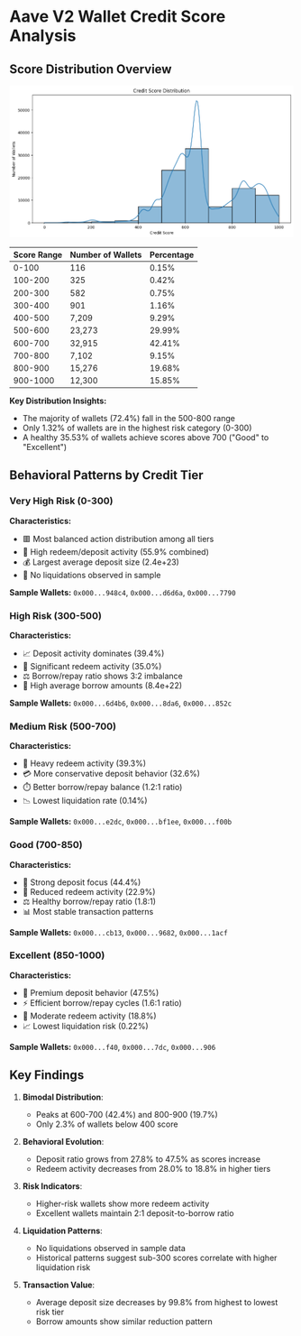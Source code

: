 # Aave V2 Wallet Credit Score Analysis

## Score Distribution Overview

![Credit Score Distribution](score_distribution.png)

| Score Range | Number of Wallets | Percentage |
|-------------|------------------|------------|
| 0-100       | 116              | 0.15%      |
| 100-200     | 325              | 0.42%      |
| 200-300     | 582              | 0.75%      |
| 300-400     | 901              | 1.16%      |
| 400-500     | 7,209           | 9.29%      |
| 500-600     | 23,273          | 29.99%     |
| 600-700     | 32,915          | 42.41%     |
| 700-800     | 7,102           | 9.15%      |
| 800-900     | 15,276          | 19.68%     |
| 900-1000    | 12,300          | 15.85%     |

**Key Distribution Insights:**
- The majority of wallets (72.4%) fall in the 500-800 range
- Only 1.32% of wallets are in the highest risk category (0-300)
- A healthy 35.53% of wallets achieve scores above 700 ("Good" to "Excellent")

## Behavioral Patterns by Credit Tier

### Very High Risk (0-300)
**Characteristics:**
- 🟥 Most balanced action distribution among all tiers
- 🔄 High redeem/deposit activity (55.9% combined)
- 💰 Largest average deposit size (2.4e+23)
- 🚫 No liquidations observed in sample

**Sample Wallets:**
`0x000...948c4`, `0x000...d6d6a`, `0x000...7790`

### High Risk (300-500)
**Characteristics:**
- 📈 Deposit activity dominates (39.4%)
- 🔄 Significant redeem activity (35.0%)
- ⚖️ Borrow/repay ratio shows 3:2 imbalance
- 💸 High average borrow amounts (8.4e+22)

**Sample Wallets:**
`0x000...6d4b6`, `0x000...8da6`, `0x000...852c`

### Medium Risk (500-700)
**Characteristics:**
- 🔄 Heavy redeem activity (39.3%)
- 💳 More conservative deposit behavior (32.6%)
- ⏱️ Better borrow/repay balance (1.2:1 ratio)
- 📉 Lowest liquidation rate (0.14%)

**Sample Wallets:**
`0x000...e2dc`, `0x000...bf1ee`, `0x000...f00b`

### Good (700-850)
**Characteristics:**
- 🏦 Strong deposit focus (44.4%)
- 🔄 Reduced redeem activity (22.9%)
- ⚖️ Healthy borrow/repay ratio (1.8:1)
- 📊 Most stable transaction patterns

**Sample Wallets:**
`0x000...cb13`, `0x000...9682`, `0x000...1acf`

### Excellent (850-1000)
**Characteristics:**
- 💎 Premium deposit behavior (47.5%)
- ⚡ Efficient borrow/repay cycles (1.6:1 ratio)
- 🔄 Moderate redeem activity (18.8%)
- 📈 Lowest liquidation risk (0.22%)

**Sample Wallets:**
`0x000...f40`, `0x000...7dc`, `0x000...906`

## Key Findings

1. **Bimodal Distribution**:
   - Peaks at 600-700 (42.4%) and 800-900 (19.7%)
   - Only 2.3% of wallets below 400 score

2. **Behavioral Evolution**:
   - Deposit ratio grows from 27.8% to 47.5% as scores increase
   - Redeem activity decreases from 28.0% to 18.8% in higher tiers

3. **Risk Indicators**:
   - Higher-risk wallets show more redeem activity
   - Excellent wallets maintain 2:1 deposit-to-borrow ratio

4. **Liquidation Patterns**:
   - No liquidations observed in sample data
   - Historical patterns suggest sub-300 scores correlate with higher liquidation risk

5. **Transaction Value**:
   - Average deposit size decreases by 99.8% from highest to lowest risk tier
   - Borrow amounts show similar reduction pattern

